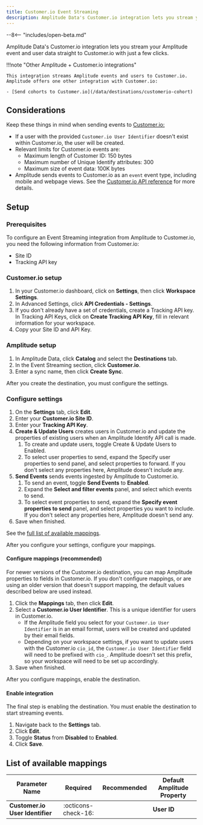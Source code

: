 ```yaml
---
title: Customer.io Event Streaming
description: Amplitude Data's Customer.io integration lets you stream your Amplitude event and user data straight to Customer.io with just a few clicks.
---
```


--8<-- "includes/open-beta.md"

Amplitude Data's Customer.io integration lets you stream your Amplitude event and user data straight to Customer.io with just a few clicks.

!!!note "Other Amplitude + Customer.io integrations"

    This integration streams Amplitude events and users to Customer.io. Amplitude offers one other integration with Customer.io:

    - [Send cohorts to Customer.io](/data/destinations/customerio-cohort)

## Considerations

Keep these things in mind when sending events to [Customer.io:](http://customer.io/)

- If a user with the provided `Customer.io User Identifier` doesn't exist within Customer.io, the user will be created.
- Relevant limits for Customer.io events are:
  - Maximum length of Customer ID: 150 bytes
  - Maximum number of Unique Identify attributes: 300
  - Maximum size of event data: 100K bytes
- Amplitude sends events to Customer.io as an `event` event type, including mobile and webpage views. See the [Customer.io API reference](https://www.customer.io/docs/api/#tag/Track-Events) for more details.

## Setup

### Prerequisites

To configure an Event Streaming integration from Amplitude to Customer.io, you need the following information from Customer.io:

- Site ID
- Tracking API key

### Customer.io setup

1. In your Customer.io dashboard, click on **Settings**, then click **Workspace Settings**.
2. In Advanced Settings, click **API Credentials - Settings**.
3. If you don't already have a set of credentials, create a Tracking API key. In Tracking API Keys, click on **Create Tracking API Key**, fill in relevant information for your workspace.
4. Copy your Site ID and API Key.

### Amplitude setup

1. In Amplitude Data, click **Catalog** and select the **Destinations** tab.
2. In the Event Streaming section, click **Customer.io**.
3. Enter a sync name, then click **Create Sync**.

After you create the destination, you must configure the settings.

### Configure settings

1. On the **Settings** tab, click **Edit**.
2. Enter your **Customer.io Site ID**.
3. Enter your **Tracking API Key**.
4. **Create & Update Users** creates users in Customer.io and update the properties of existing users when an Amplitude Identify API call is made.
      1. To create and update users, toggle Create & Update Users to Enabled.
      2. To select user properties to send, expand the Specify user properties to send panel, and select properties to forward. If you don't select any properties here, Amplitude doesn't include any.
5. **Send Events** sends events ingested by Amplitude to Customer.io.
      1. To send an event, toggle **Send Events** to **Enabled**.
      2. Expand the **Select and filter events** panel, and select which events to send.
      3. To select event properties to send, expand the **Specify event properties to send** panel, and select properties you want to include. If you don't select any properties here, Amplitude doesn't send any.
6. Save when finished.

See the [full list of available mappings](#list-of-available-mappings).

After you configure your settings, configure your mappings.

#### Configure mappings (recommended)

For newer versions of the Customer.io destination, you can map Amplitude properties to fields in Customer.io. If you don't configure mappings, or are using an older version that doesn't support mapping, the default values described below are used instead.

1. Click the **Mappings** tab, then click **Edit**.
2. Select a **Customer.io User Identifier**. This is a unique identifier for users in Customer.io.
      - If the Amplitude field you select for your `Customer.io User Identifier` is in an email format, users will be created and updated by their email fields.
      - Depending on your workspace settings, if you want to update users with the Customer.io `cio_id`, the `Customer.io User Identifier` field will need to be prefixed with `cio_`. Amplitude doesn't set this prefix, so your workspace will need to be set up accordingly.
3. Save when finished.

After you configure mappings, enable the destination.

#### Enable integration

The final step is enabling the destination. You must enable the destination to start streaming events.

1. Navigate back to the **Settings** tab.
2. Click **Edit**.
3. Toggle **Status** from **Disabled** to **Enabled**.
4. Click **Save**.

## List of available mappings

| Parameter Name                  | Required              | Recommended | Default Amplitude Property |
|---------------------------------|:---------------------:|-------------|----------------------------|
| **Customer.io User Identifier** | :octicons-check-16:   |             | **User ID**                |
